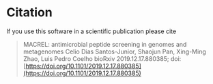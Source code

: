 # Citation

If you use this software in a scientific publication please cite

>   MACREL: antimicrobial peptide screening in genomes and metagenomes
>   Celio Dias Santos-Junior, Shaojun Pan, Xing-Ming Zhao, Luis Pedro Coelho
>   bioRxiv 2019.12.17.880385; doi:
>   [https://doi.org/10.1101/2019.12.17.880385](https://doi.org/10.1101/2019.12.17.880385)

